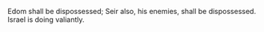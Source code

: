 Edom shall be dispossessed; Seir also, his enemies, shall be dispossessed. Israel is doing valiantly.
